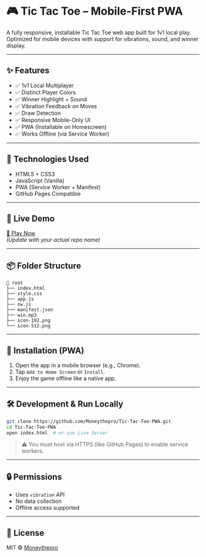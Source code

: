 # 🎮 Tic Tac Toe – Mobile-First PWA

A fully responsive, installable Tic Tac Toe web app built for 1v1 local play. Optimized for mobile devices with support for vibrations, sound, and winner display.

---

## ✨ Features

- ✅ 1v1 Local Multiplayer
- ✅ Distinct Player Colors
- ✅ Winner Highlight + Sound
- ✅ Vibration Feedback on Moves
- ✅ Draw Detection
- ✅ Responsive Mobile-Only UI
- ✅ PWA (Installable on Homescreen)
- ✅ Works Offline (via Service Worker)

---

## 🧩 Technologies Used

- HTML5 + CSS3
- JavaScript (Vanilla)
- PWA (Service Worker + Manifest)
- GitHub Pages Compatible

---

## 🚀 Live Demo

[🔗 Play Now](https://moneythepro.github.io/Tic-Tac-Toe-PWA)  
*(Update with your actual repo name)*

---

## 📦 Folder Structure

```
📁 root
├── index.html
├── style.css
├── app.js
├── sw.js
├── manifest.json
├── win.mp3
├── icon-192.png
└── icon-512.png
```

---

## 📱 Installation (PWA)

1. Open the app in a mobile browser (e.g., Chrome).
2. Tap `Add to Home Screen` or `Install`.
3. Enjoy the game offline like a native app.

---

## 🛠️ Development & Run Locally

```bash
git clone https://github.com/Moneythepro/Tic-Tac-Toe-PWA.git
cd Tic-Tac-Toe-PWA
open index.html  # or use Live Server
```

> ⚠️ You must host via HTTPS (like GitHub Pages) to enable service workers.

---

## 🔒 Permissions

- Uses `vibration` API
- No data collection
- Offline access supported

---

## 📃 License

MIT © [Moneythepro](https://github.com/Moneythepro)
